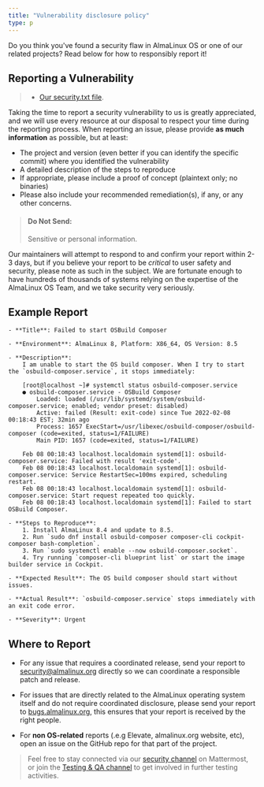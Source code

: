```yaml
---
title: "Vulnerability disclosure policy"
type: p
---
```


Do you think you've found a security flaw in AlmaLinux OS or one of our related projects? Read below for how to responsibly report it!

## Reporting a Vulnerability

> - [Our security.txt file](/security.txt).

Taking the time to report a security vulnerability to us is greatly appreciated, and we will use every resource at our disposal to respect your time during the reporting process. When reporting an issue, please provide **as much information** as possible, but at least:

- The project and version (even better if you can identify the specific commit) where you identified the vulnerability
- A detailed description of the steps to reproduce 
- If appropriate, please include a proof of concept (plaintext only; no binaries)
- Please also include your recommended remediation(s), if any, or any other concerns.

> #### Do Not Send:
> Sensitive or personal information.

Our maintainers will attempt to respond to and confirm your report within 2-3 days, but if you believe your report to be *critical* to user safety and security, please note as such in the subject. We are fortunate enough to have hundreds of thousands of systems relying on the expertise of the AlmaLinux OS Team, and we take security very seriously.

## Example Report

```text
- **Title**: Failed to start OSBuild Composer

- **Environment**: AlmaLinux 8, Platform: X86_64, OS Version: 8.5

- **Description**:
    I am unable to start the OS build composer. When I try to start the `osbuild-composer.service`, it stops immediately:

    [root@localhost ~]# systemctl status osbuild-composer.service
    ● osbuild-composer.service - OSBuild Composer
        Loaded: loaded (/usr/lib/systemd/system/osbuild-composer.service; enabled; vendor preset: disabled)
        Active: failed (Result: exit-code) since Tue 2022-02-08 00:18:43 EST; 32min ago
        Process: 1657 ExecStart=/usr/libexec/osbuild-composer/osbuild-composer (code=exited, status=1/FAILURE)
        Main PID: 1657 (code=exited, status=1/FAILURE)

    Feb 08 00:18:43 localhost.localdomain systemd[1]: osbuild-composer.service: Failed with result 'exit-code'.
    Feb 08 00:18:43 localhost.localdomain systemd[1]: osbuild-composer.service: Service RestartSec=100ms expired, scheduling restart.
    Feb 08 00:18:43 localhost.localdomain systemd[1]: osbuild-composer.service: Start request repeated too quickly.
    Feb 08 00:18:43 localhost.localdomain systemd[1]: Failed to start OSBuild Composer.

- **Steps to Reproduce**:
    1. Install AlmaLinux 8.4 and update to 8.5.
    2. Run `sudo dnf install osbuild-composer composer-cli cockpit-composer bash-completion`.
    3. Run `sudo systemctl enable --now osbuild-composer.socket`.
    4. Try running `composer-cli blueprint list` or start the image builder service in Cockpit.

- **Expected Result**: The OS build composer should start without issues.

- **Actual Result**: `osbuild-composer.service` stops immediately with an exit code error.

- **Severity**: Urgent
```

## Where to Report

- For any issue that requires a coordinated release, send your report to [security@almalinux.org](mailto:security@almalinux.org) directly so we can coordinate a responsible patch and release.

- For issues that are directly related to the AlmaLinux operating system itself and do not require coordinated disclosure, please send your report to [bugs.almalinux.org](https://bugs.almalinux.org), this ensures that your report is received by the right people.

- For **non OS-related** reports (.e.g Elevate, almalinux.org website, etc), open an issue on the GitHub repo for that part of the project. 

> Feel free to stay connected via our [security channel](https://chat.almalinux.org/almalinux/channels/security) on Mattermost, or join the [Testing & QA channel](https://chat.almalinux.org/almalinux/channels/testing) to get involved in further testing activities.
